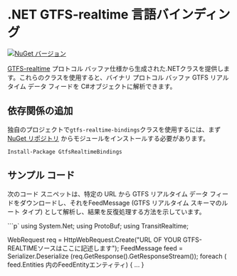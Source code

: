 # .NET GTFS-realtime 言語バインディング

[![NuGet バージョン](https://badge.fury.io/nu/GtfsRealtimeBindings.svg)](http://badge.fury.io/nu/GtfsRealtimeBindings)

[GTFS-realtime](https://github.com/google/transit/tree/master/gtfs-realtime) プロトコル バッファ仕様から生成された.NETクラスを提供します。これらのクラスを使用すると、バイナリ プロトコル バッファ GTFS リアルタイム データ フィードを C#オブジェクトに解析できます。

## 依存関係の追加

独自のプロジェクトで`gtfs-realtime-bindings`クラスを使用するには、まず [NuGet リポジトリ](https://www.nuget.org/packages/GtfsRealtimeBindings/) からモジュールをインストールする必要があります。

```
Install-Package GtfsRealtimeBindings
```

## サンプル コード

次のコード スニペットは、特定の URL から GTFS リアルタイム データ フィードをダウンロードし、それをFeedMessage (GTFS リアルタイム スキーマのルート タイプ) として解析し、結果を反復処理する方法を示しています。

```p` using System.Net;
using ProtoBuf;
using TransitRealtime;

WebRequest req = HttpWebRequest.Create("URL OF YOUR GTFS-REALTIMEソースはここに記述します");
 FeedMessage feed = Serializer.Deserialize<FeedMessage> (req.GetResponse().GetResponseStream());
foreach ( feed.Entities 内のFeedEntityエンティティ) {
...
}
```

